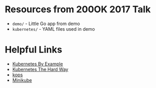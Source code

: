 # Resources from 200OK 2017 Talk

 * `demo/` - Little Go app from demo
 * `kubernetes/` - YAML files used in demo

# Helpful Links

  * [Kubernetes By Example](http://kubernetesbyexample.com/)
  * [Kubernetes The Hard Way](https://github.com/kelseyhightower/kubernetes-the-hard-way)
  * [kops](https://github.com/kubernetes/kops)
  * [Minikube](https://kubernetes.io/docs/getting-started-guides/minikube/)
